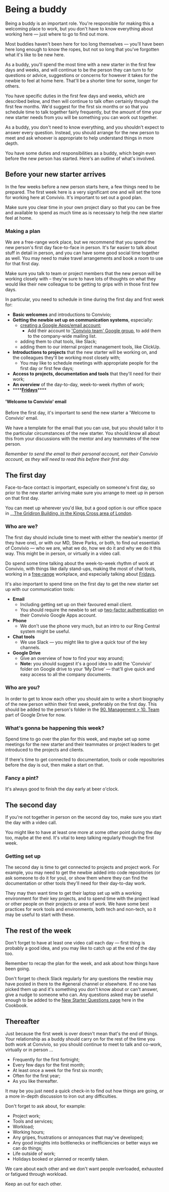 # Being a buddy

Being a buddy is an important role. You're responsible for making this a welcoming place to work, but you don't have to know everything about working here — just where to go to find out more.

Most buddies haven't been here for too long themselves — you'll have been here long enough to know the ropes, but not so long that you've forgotten what it's like to be new here.

As a buddy, you'll spend the most time with a new starter in the first few days and weeks, and will continue to be the person they can turn to for questions or advice, suggestions or concerns for however it takes for the newbie to feel at home here. That'll be a shorter time for some, longer for others.

You have specific duties in the first few days and weeks, which are described below, and then will continue to talk often certainly through the first few months. We'd suggest for the first six months or so that you schedule time to talk together fairly frequently, but the amount of time your new starter needs from you will be something you can work out together.

As a buddy, you don't need to know everything, and you shouldn't expect to answer every question. Instead, you should arrange for the new person to meet and ask whoever is appropriate to help understand things in more depth.

You have some duties and responsibilities as a buddy, which begin even before the new person has started. Here's an outline of what's involved.

## Before your new starter arrives

In the few weeks before a new person starts here, a few things need to be prepared. The first week here is a very significant one and will set the tone for working here at Convivio. It's important to set out a good plan.

Make sure you clear time in your own project diary so that you can be free and available to spend as much time as is necessary to help the new starter feel at home.

### Making a plan

We are a free-range work place, but we recommend that you spend the new person's first day face-to-face in person. It's far easier to talk about stuff in detail in person, and you can have some good social time together as well. You may need to make travel arrangements and book a room to use for that first day.

Make sure you talk to team or project members that the new person will be working closely with – they're sure to have lots of thoughts on what they would like their new colleague to be getting to grips with in those first few days.

In particular, you need to schedule in time during the first day and first week for:

* **Basic welcomes** and introductions to Convivio;
* **Getting the newbie set up on communication systems**, especially:
  * [creating a Google Apps/email account](../working-at-convivio/help-im-new.-how-do-i-get-started.md#convivio-google-account);
    * Add their account to ['Convivio team' Google group](https://groups.google.com/a/convivio.team/forum/#!groupsettings/all/information), to add them to the company-wide mailing list.
  * adding them to chat tools, like Slack;
  * adding them to our internal project management tools, like ClickUp.
* **Introductions to projects** that the new starter will be working on, and the colleagues they'll be working most closely with;
  * You may like to schedule meetings with appropriate people for the first day or first few days;
* **Access to projects, documentation and tools** that they'll need for their work;
* **An overview** of the day-to-day, week-to-week rhythm of work;
* \*\*\*\*[**Fridays**](../working-at-convivio/help-im-new.-how-do-i-get-started.md#fridays)\*\*\*\*

#### 'Welcome to Convivio' email

Before the first day, it's important to send the new starter a 'Welcome to Convivio' email.

We have a template for the email that you can use, but you should tailor it to the particular circumstances of the new starter. You should know all about this from your discussions with the mentor and any teammates of the new person.

_Remember to send the email to their personal account, not their Convivio account, as they will need to read this before their first day._

## The first day

Face-to-face contact is important, especially on someone's first day, so prior to the new starter arriving make sure you arrange to meet up in person on that first day.

You can meet up wherever you'd like, but a good option is our office space in __[The Gridiron Building, in the Kings Cross area of London](https://goo.gl/maps/qvpkVgQPA2U2).

### Who are we?

The first day should include time to meet with either the newbie's mentor \(if they have one\), or with our MD, Steve Parks, or both, to find out essentials of Convivio — who we are, what we do, how we do it and why we do it this way. This might be in person, or virtually in a video call.

Do spend some time talking about the week-to-week rhythm of work at Convivio, with things like daily stand-ups, making the most of chat tools, working in a [free-range](https://blog.weareconvivio.com/free-range-working-an-introduction-27eb178db97c) workplace, and especially talking about [Fridays](../working-at-convivio/help-im-new.-how-do-i-get-started.md#fridays).

It's also important to spend time on the first day to get the new starter set up with our communication tools:

* **Email**
  * Including getting set up on their favoured email client.
  * You should require the newbie to set up [two-factor authentication](../working-at-convivio/help-im-new.-how-do-i-get-started.md#two-factor-authentication-2-fa) on their Convivio Google Apps account.
* **Phone**
  * We don't use the phone very much, but an intro to our Ring Central system might be useful.
* **Chat tools**
  * We use Slack — you might like to give a quick tour of the key channels.
* **Google Drive**
  * Give an overview of how to find your way around;
  * **Note:** you should suggest it's a good idea to add the 'Convivio' folder on Google drive to your ‘My Drive’ — that’ll give quick and easy access to all the company documents.

### Who are you?

In order to get to know each other you should aim to write a short biography of the new person within their first week, preferably on the first day. This should be added to the person's folder in the [90. Management &gt; 10. Team](https://drive.google.com/drive/folders/0B0adEBtk1YXvN2V4TC1jMUJhNnc?usp=sharing) part of Google Drive for now.

### What's gonna be happening this week?

Spend time to go over the plan for this week, and maybe set up some meetings for the new starter and their teammates or project leaders to get introduced to the projects and clients.

If there's time to get connected to documentation, tools or code repositories before the day is out, then make a start on that.

### Fancy a pint?

It's always good to finish the day early at beer o'clock.

## The second day

If you're not together in person on the second day too, make sure you start the day with a video call.

You might like to have at least one more at some other point during the day too, maybe at the end. It's vital to keep talking regularly though the first week.

### Getting set up

The second day is time to get connected to projects and project work. For example, you may need to get the newbie added into code repositories \(or ask someone to do it for you\), or show them where they can find the documentation or other tools they'll need for their day-to-day work.

They may then want time to get their laptop set up with a working environment for their key projects, and to spend time with the project lead or other people on their projects or area of work. We have some best practices for work tools and environments, both tech and non-tech, so it may be useful to start with these.

## The rest of the week

Don't forget to have at least one video call each day — first thing is probably a good idea, and you may like to catch up at the end of the day too.

Remember to recap the plan for the week, and ask about how things have been going.

Don't forget to check Slack regularly for any questions the newbie may have posted in there to the \#general channel or elsewhere. If no one has picked them up and it's something you don't know about or can't answer, give a nudge to someone who can. Any questions asked may be useful enough to be added to the [New Starter Questions page](../working-at-convivio/help-im-new.-how-do-i-get-started.md) here in the Cookbook.

## Thereafter

Just because the first week is over doesn't mean that's the end of things. Your relationship as a buddy should carry on for the rest of the time you both work at Convivio, so you should continue to meet to talk and co-work, virtually or in person …

* Frequently for the first fortnight;
* Every few days for the first month;
* At least once a week for the first six month;
* Often for the first year;
* As you like thereafter.

It may be you just need a quick check-in to find out how things are going, or a more in-depth discussion to iron out any difficulties.

Don't forget to ask about, for example:

* Project work;
* Tools and services;
* Workload;
* Working hours;
* Any gripes, frustrations or annoyances that may've developed;
* Any good insights into bottlenecks or inefficiencies or better ways we can do things;
* Life outside of work;
* Holidays booked or planned or recently taken.

We care about each other and we don't want people overloaded, exhausted or fatigued through workload.

Keep an out for each other.


